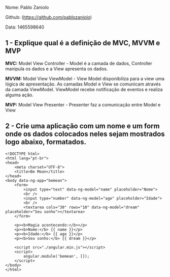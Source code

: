 Nome: Pablo Zaniolo

Github: (https://github.com/pablozaniolo)

Data: 1465598640

## 1 - Explique qual é a definição de MVC, MVVM e MVP

**MVC:** Model View Controller - Model é a camada de dados, Controller manipula os dados
e a View apresenta os dados.

**MVVM:** Model View ViewModel - View Model disponibiliza para a view uma lógica de
apresentação. As camadas Model e View se comunicam através da camada
ViewModel. ViewModel recebe notificação de eventos e realiza alguma ação.

**MVP:** Model View Presenter - Presenter faz a comunicação entre Model e View

## 2 - Crie uma aplicação com um nome e um form onde os dados colocados neles sejam mostrados logo abaixo, formatados.

```
<!DOCTYPE html>
<html lang="pt-br">
<head>
	<meta charset="UTF-8">
	<title>Be Mean</title>
</head>
<body data-ng-app="bemean">
	<form>
		<input type="text" data-ng-model="name" placeholder="Nome">
		<br />
		<input type="number" data-ng-model="age" placeholder="Idade">
		<br />
		<textarea cols="30" rows="10" data-ng-model="dream" placeholder="Seu sonho"></textarea>
	</form>
	
	<p><b>Magia acontecendo:</b></p>
	<p><b>Nome:</b> {{ name }}</p>
	<p><b>Idade:</b> {{ age }}</p>
	<p><b>Seu sonho:</b> {{ dream }}</p>

	<script src="./angular.min.js"></script>
	<script>
		angular.module('bemean', []);
	</script>
</body>
</html>
```